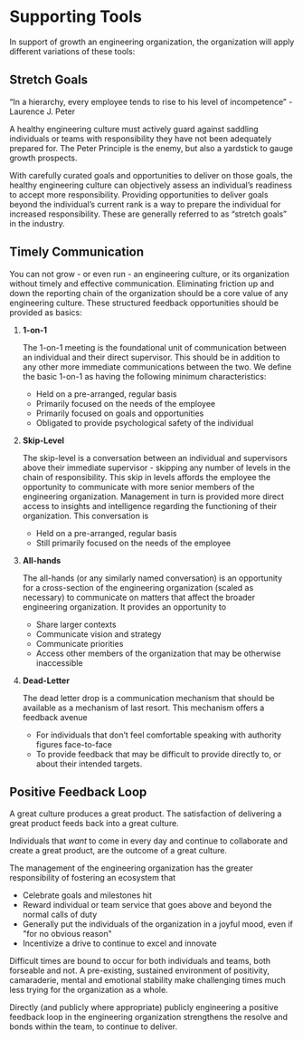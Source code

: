 Supporting Tools
================= 
In support of growth an engineering organization, the organization will apply different variations of these tools:

## Stretch Goals

“In a hierarchy, every employee tends to rise to his level of incompetence” - Laurence J. Peter

A healthy engineering culture must actively guard against saddling individuals or teams with responsibility they have not been adequately prepared for. The Peter Principle is the enemy, but also a yardstick to gauge growth prospects.

With carefully curated goals and opportunities to deliver on those goals, the healthy engineering culture can objectively assess an individual’s readiness to accept more responsibility. Providing opportunities to deliver goals beyond the individual’s current rank is a way to prepare the individual for increased responsibility. These are generally referred to as “stretch goals” in the industry. 

## Timely Communication
You can not grow - or even run - an engineering culture, or its organization without timely and effective communication. Eliminating friction up and down the reporting chain of the organization should be a core value of any engineering culture. These structured feedback opportunities should be provided as basics:

1. **1-on-1**

    The 1-on-1 meeting is the foundational unit of communication between an individual and their direct supervisor. This should be in addition to any other more immediate communications between the two. We define the basic 1-on-1 as having the following minimum characteristics:
    - Held on a pre-arranged, regular basis
    - Primarily focused on the needs of the employee
    - Primarily focused on goals and opportunities
    - Obligated to provide psychological safety of the individual
2. **Skip-Level**
   
    The skip-level is a conversation between an individual and supervisors above their immediate supervisor - skipping any number of levels in the chain of responsibility. This skip in levels affords the employee the opportunity to communicate with more senior members of the engineering organization. Management in turn is provided more direct access to insights and intelligence regarding the functioning of their organization. This conversation is
    - Held on a pre-arranged, regular basis
    - Still primarily focused on the needs of the employee
3. **All-hands**
   
    The all-hands (or any similarly named conversation) is an opportunity for a cross-section of the engineering organization (scaled as necessary) to communicate on matters that affect the broader engineering organization. It provides an opportunity to
    - Share larger contexts
    - Communicate vision and strategy
    - Communicate priorities
    - Access other members of the organization that may be otherwise inaccessible
4. **Dead-Letter**
    
    The dead letter drop is a communication mechanism that should be available as a mechanism of last resort. This mechanism offers a feedback avenue 
    - For individuals that don’t feel comfortable speaking with authority figures face-to-face
    - To provide feedback that may be difficult to provide directly to, or about their intended targets. 

## Positive Feedback Loop
A great culture produces a great product. The satisfaction of delivering a great product feeds back into a great culture. 

Individuals that _want_ to come in every day and continue to collaborate and create a great product, are the outcome of a great culture. 

The management of the engineering organization has the greater responsibility of fostering an ecosystem that

- Celebrate goals and milestones hit
- Reward individual or team service that goes above and beyond the normal calls of duty
- Generally put the individuals of the organization in a joyful mood, even if "for no obvious reason"
- Incentivize a drive to continue to excel and innovate

Difficult times are bound to occur for both individuals and teams, both forseable and not. A pre-existing, sustained environment of positivity, camaraderie, mental and emotional stability make challenging times much less trying for the organization as a whole. 

Directly (and publicly where appropriate) publicly engineering a positive feedback loop in the engineering organization strengthens the resolve and bonds within the team, to continue to deliver.

